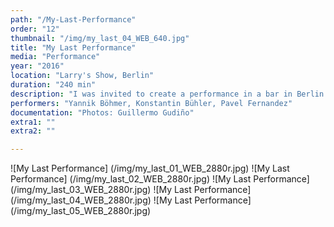 ```yaml
---
path: "/My-Last-Performance"
order: "12"
thumbnail: "/img/my_last_04_WEB_640.jpg"
title: "My Last Performance"
media: "Performance"
year: "2016"
location: "Larry's Show, Berlin"
duration: "240 min"
description: "I was invited to create a performance in a bar in Berlin. I asked three friends of mine to participate in a storytelling quest with one instruction: they had to approach the bar’s guests and convince them to kill someone in the bar that night. Afterwards, the guests' murder stories were to be told to me while we celebrated with a toast. The only aim was that each murder story had to finish with the sentence: “ … and nobody saw me”."
performers: "Yannik Böhmer, Konstantin Bühler, Pavel Fernandez"
documentation: "Photos: Guillermo Gudiño"
extra1: ""
extra2: ""

---
```


![My Last Performance] (/img/my_last_01_WEB_2880r.jpg)
![My Last Performance] (/img/my_last_02_WEB_2880r.jpg)
![My Last Performance] (/img/my_last_03_WEB_2880r.jpg)
![My Last Performance] (/img/my_last_04_WEB_2880r.jpg)
![My Last Performance] (/img/my_last_05_WEB_2880r.jpg)